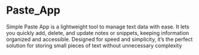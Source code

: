 # Paste_App
Simple Paste App is a lightweight tool to manage text data with ease. It lets you quickly add, delete, and update notes or snippets, keeping information organized and accessible. Designed for speed and simplicity, it’s the perfect solution for storing small pieces of text without unnecessary complexity
